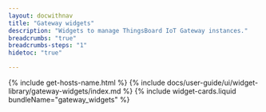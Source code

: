 ```yaml
---
layout: docwithnav
title: "Gateway widgets"
description: "Widgets to manage ThingsBoard IoT Gateway instances."
breadcrumbs: "true"
breadcrumbs-steps: "1"
hidetoc: "true"

---
```

{% include get-hosts-name.html %}
{% include docs/user-guide/ui/widget-library/gateway-widgets/index.md %}
{% include widget-cards.liquid bundleName="gateway_widgets" %}
